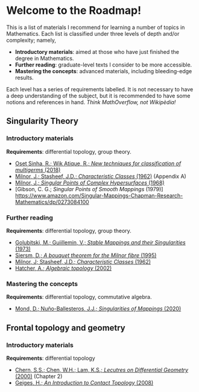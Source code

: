 # Welcome to the Roadmap!
This is a list of materials I recommend for learning a number of topics in Mathematics.
Each list is classified under three levels of depth and/or complexity; namely,

* **Introductory materials**: aimed at those who have just finished the degree in Mathematics.
* **Further reading**: graduate-level texts I consider to be more accessible.
* **Mastering the concepts**: advanced materials, including bleeding-edge results.

Each level has a series of requirements labelled.
It is not necessary to have a deep understanding of the subject, but it is recommended to have some notions and references in hand.
_Think MathOverflow, not Wikipèdia!_

## Singularity Theory

### Introductory materials
**Requirements**: differential topology, group theory.

* [Oset Sinha, R.; Wik Atique, R.; *New techniques for classification of multigerms* (2018)](https://www.sciencedirect.com/science/article/pii/S0166864117306247?via%3Dihub)
* [Milnor, J.; Stasheef, J.D.; *Characteristic Classes* (1962)](https://www.amazon.com/Characteristic-Classes-AM-76-John-Milnor/dp/0691081220) (Appendix A)
* [Milnor, J.; *Singular Points of Complex Hypersurfaces* (1968)](https://press.princeton.edu/books/paperback/9780691080659/singular-points-of-complex-hypersurfaces-am-61-volume-61)
* [Gibson, C. G.; *Singular Points of Smooth Mappings* (1979)] https://www.amazon.com/Singular-Mappings-Chapman-Research-Mathematics/dp/0273084100

### Further reading
**Requirements**: differential topology, group theory.

* [Golubitski, M.; Guiillemin, V.; *Stable Mappings and their Singularities* (1973)](https://link.springer.com/book/10.1007/978-1-4615-7904-5)
* [Siersm, D.; *A bouquet theorem for the Milnor fibre* (1995)](https://www.researchgate.net/publication/262142653_A_bouquet_theorem_for_the_Milnor_fibre)
* [Milnor, J; Stasheef, J.D.;  *Characteristic Classes* (1962)](https://www.amazon.com/Characteristic-Classes-AM-76-John-Milnor/dp/0691081220)
* [Hatcher, A.; *Algebraic topology* (2002)](https://pi.math.cornell.edu/~hatcher/AT/ATpage.html)

### Mastering the concepts
**Requirements**: differential topology, commutative algebra.

* [Mond, D.; Nuño-Ballesteros, J.J.; *Singularities of Mappings* (2020)](https://link.springer.com/book/10.1007/978-3-030-34440-5)

## Frontal topology and geometry

### Introductory materials
**Requirements**: differential topology

* [Chern, S.S.; Chen, W.H.; Lam,  K.S.; *Lecutres on Differential Geometry* (2000)](https://www.worldscientific.com/worldscibooks/10.1142/3812#t=aboutBook) (Chapter 2)
* [Geiges, H.; *An Introduction to Contact Topology* (2008)](https://www.cambridge.org/core/books/an-introduction-to-contact-topology/F851B2A2E7E78C6B9967A18A6641B40C)
